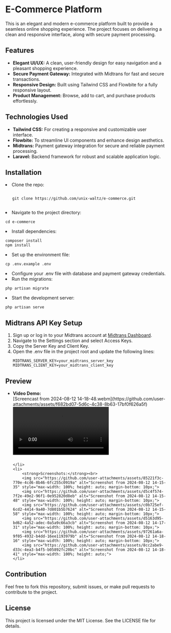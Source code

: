# E-Commerce Platform

This is an elegant and modern e-commerce platform built to provide a seamless online shopping experience. The project focuses on delivering a clean and responsive interface, along with secure payment processing.

## Features

- **Elegant UI/UX:** A clean, user-friendly design for easy navigation and a pleasant shopping experience.
- **Secure Payment Gateway:** Integrated with Midtrans for fast and secure transactions.
- **Responsive Design:** Built using Tailwind CSS and Flowbite for a fully responsive layout.
- **Product Management:** Browse, add to cart, and purchase products effortlessly.

## Technologies Used

- **Tailwind CSS:** For creating a responsive and customizable user interface.
- **Flowbite:** To streamline UI components and enhance design aesthetics.
- **Midtrans:** Payment gateway integration for secure and reliable payment processing.
- **Laravel:** Backend framework for robust and scalable application logic.

## Installation

<li>Clone the repo:
    <pre><code>
   git clone https://github.com/unix-waltz/e-commerce.git
    </code></pre>
</li>
<li>Navigate to the project directory:
    <pre><code>cd e-commerce</code></pre>
</li>
<li>Install dependencies:
    <pre><code>composer install
npm install</code></pre>
</li>
<li>Set up the environment file:
    <pre><code>cp .env.example .env</code></pre>
</li>
<li>Configure your .env file with database and payment gateway credentials.</li>
<li>Run the migrations:
    <pre><code>php artisan migrate</code></pre>
</li>
<li>Start the development server:
    <pre><code>php artisan serve</code></pre>
</li>
</ol>

<h2>Midtrans API Key Setup</h2>
<ol>
<li>Sign up or log in to your Midtrans account at <a href="https://midtrans.com">Midtrans Dashboard</a>.</li>
<li>Navigate to the Settings section and select Access Keys.</li>
<li>Copy the Server Key and Client Key.</li>
<li>Open the .env file in the project root and update the following lines:
    <pre><code>MIDTRANS_SERVER_KEY=your_midtrans_server_key
MIDTRANS_CLIENT_KEY=your_midtrans_client_key</code></pre>
</li>
</ol>

<h2>Preview</h2>
<ul>
    <li>
        <strong>Video Demo:</strong><br>
 [Screencast from 2024-08-12 14-18-48.webm](https://github.com/user-attachments/assets/f682bd07-5d6c-4c38-8b63-17bf0f626a5f)
 <video controls style="max-width: 100%; height: auto; margin-bottom: 10px;">
            <source src="https://github.com/user-attachments/assets/f682bd07-5d6c-4c38-8b63-17bf0f626a5f" type="video/webm">
            Your browser does not support the video tag.
        </video>
        
    </li>
    <li>
        <strong>Screenshots:</strong><br>
        <img src="https://github.com/user-attachments/assets/85221f3c-770e-4cd6-8b46-6fc255c0919a" alt="Screenshot from 2024-08-12 14-15-35" style="max-width: 100%; height: auto; margin-bottom: 10px;">
        <img src="https://github.com/user-attachments/assets/d5c4f574-7f2e-49e2-96f1-0e952820d8eb" alt="Screenshot from 2024-08-12 14-15-48" style="max-width: 100%; height: auto; margin-bottom: 10px;">
        <img src="https://github.com/user-attachments/assets/c0b725ef-6cd2-4414-9a40-7d801b5b7624" alt="Screenshot from 2024-08-12 14-15-58" style="max-width: 100%; height: auto; margin-bottom: 10px;">
        <img src="https://github.com/user-attachments/assets/d5163d95-bd62-4a52-adec-0a5a9c66a3cb" alt="Screenshot from 2024-08-12 14-17-31" style="max-width: 100%; height: auto; margin-bottom: 10px;">
        <img src="https://github.com/user-attachments/assets/97261a6a-9f05-4932-b4dd-16ee1193979b" alt="Screenshot from 2024-08-12 14-18-16" style="max-width: 100%; height: auto; margin-bottom: 10px;">
        <img src="https://github.com/user-attachments/assets/8cc2abe9-d33c-4ea3-b4f5-b05892fc20bc" alt="Screenshot from 2024-08-12 14-18-41" style="max-width: 100%; height: auto;">
    </li>
</ul>


<h2>Contribution</h2>
<p>Feel free to fork this repository, submit issues, or make pull requests to contribute to the project.</p>

<h2>License</h2>
<p>This project is licensed under the MIT License. See the LICENSE file for details.</p>

</div>
</body>
</html>
